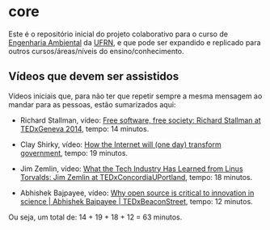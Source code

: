# core 

Este é o repositório inicial do projeto colaborativo para o curso de [Engenharia Ambiental](https://sigaa.ufrn.br/sigaa/public/curso/portal.jsf?id=85322571&nivel=G&lc=pt_BR) da [UFRN](https://ufrn.br/), e que pode ser expandido e replicado para outros cursos/áreas/níveis do ensino/conhecimento.

## Vídeos que devem ser assistidos

Vídeos iniciais que, para não ter que repetir sempre a mesma mensagem ao mandar para as pessoas, estão sumarizados aqui:

- Richard Stallman, vídeo: [Free software, free society: Richard Stallman at TEDxGeneva 2014](https://youtu.be/Ag1AKIl_2GM), tempo: 14 minutos.
- Clay Shirky, vídeo: [How the Internet will (one day) transform government](https://youtu.be/CEN4XNth61o), tempo: 19 minutos.

- Jim Zemlin, vídeo: [What the Tech Industry Has Learned from Linus Torvalds: Jim Zemlin at TEDxConcordiaUPortland](https://www.youtube.com/watch?v=7XTHdcmjenI), tempo: 18 minutos.
- Abhishek Bajpayee, vídeo: [Why open source is critical to innovation in science | Abhishek Bajpayee | TEDxBeaconStreet](https://www.youtube.com/watch?v=g5vuVLaXIHg), tempo: 12 minutos.

Ou seja, um total de: 14 + 19 + 18 + 12 = 63 minutos.
